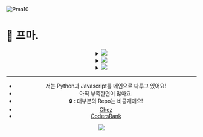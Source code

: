 
<p align="left"> <img src="https://komarev.com/ghpvc/?username=Pma10&label=Profile%20views&color=0e75b6&style=flat" alt="Pma10" /> </p>

<!--
**Pma10/Pma10** is a ✨ _special_ ✨ repository because its `README.md` (this file) appears on your GitHub profile.

Here are some ideas to get you started:

- 🔭 I’m currently working on ...
- 🌱 I’m currently learning ...
- 👯 I’m looking to collaborate on ...
- 🤔 I’m looking for help with ...
- 💬 Ask me about ...
- 📫 How to reach me: ...
- 😄 Pronouns: ...
- ⚡ Fun fact: ...
-->
# 👋 프마.
<div align=center>
  <details>
    <summary>
      <img src="https://img.shields.io/badge/Python-3776AB?style=for-the-badge&logo=python&logoColor=white" />  
    </summary>
    <img src="https://img.shields.io/badge/Flask-000000?style=for-the-badge&logo=flask&logoColor=white" />
    <img src="https://img.shields.io/badge/SQLite-07405E?style=for-the-badge&logo=sqlite&logoColor=white" />
    <img src="https://img.shields.io/badge/MongoDB-4EA94B?style=for-the-badge&logo=mongodb&logoColor=white" />
    <img src="https://img.shields.io/badge/FastAPI-005571?style=for-the-badge&logo=fastapi&logoColor=green" />
    <img src="https://img.shields.io/badge/Discord.py-7289DA?style=for-the-badge&logo=discord" />
  </details>
  <details>
    <summary>
      <img src="https://img.shields.io/badge/Java-ED8B00?style=for-the-badge&logo=openjdk&logoColor=white" />
    </summary>
    <img src="https://img.shields.io/badge/Minecraft-62B47A?style=for-the-badge&logo=minecraft&logoColor=white" />
  </details>
  <details>
    <summary>
      <img src="https://img.shields.io/badge/Web-4285F4?style=for-the-badge&logo=web" />  
    </summary>
    <img src="https://img.shields.io/badge/HTML5-E34F26?style=for-the-badge&logo=html5&logoColor=white" />
    <img src="https://img.shields.io/badge/CSS3-1572B6?style=for-the-badge&logo=css3&logoColor=white" />
    <img src="https://img.shields.io/badge/javascript-F7DF1E.svg?style=for-the-badge&logo=javascript&logoColor=20232a" />
    <img src="https://img.shields.io/badge/Svelte-4A4A55?style=for-the-badge&logo=svelte&logoColor=FF3E00" />
    <img src="https://img.shields.io/badge/Bootstrap-563D7C?style=for-the-badge&logo=bootstrap&logoColor=white" />
  </details>

  <hr>
</div>
<div align=center>
    <ul>
        <li>저는 Python과 Javascript를 메인으로 다루고 있어요!</li>
        <li>아직 부족한면이 많아요.</li>
        <li>🔒 : 대부분의 Repo는 비공개에요!</li>
        <li><a href="https://koreanbots.dev/bots/1206535811181318225">Chez</a></li>
        <li><a href="https://profile.codersrank.io/user/pma10">CodersRank</a></li>
    </ul>
</div>
<div align = "center"> 
  <a href="https://github.com/anuraghazra/github-readme-stats"> <img align="center" src="https://github-readme-stats.vercel.app/api/top-langs?username=Pma10&layout=compact&langs_count=10&bg_color=45,C33764,1D2671&title_color=ffffff&text_color=ffffff&hide_border=False" /> </a> </div>
